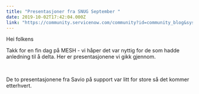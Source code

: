 ```yaml
---
title: "Presentasjoner fra SNUG September "
date: 2019-10-02T17:42:04.000Z
link: "https://community.servicenow.com/community?id=community_blog&sys_id=77876df8dbd80854fff8a345ca96196c"
---
```

<p>Hei folkens</p>
<p>Takk for en fin dag på MESH - vi håper det var nyttig for de som hadde anledning til å delta. Her er presentasjonene vi gikk gjennom.</p>
<p> </p>
<p>De to presentasjonene fra Savio på support var litt for store så det kommer etterhvert.</p>